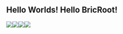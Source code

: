 ## Hello Worlds! Hello BricRoot!

<a href="https://bricawa.com"><img src="https://img.shields.io/badge/-Blog-lightgrey"></a><a href="https://gitee.com/bric666"><img src="https://img.shields.io/badge/-Gitee-yellowgreen"></a><a href="https://b23.tv/JrY3YSs"><img src="https://img.shields.io/badge/-Bilibili-blue"></a><a href="mailto:my@bricawa.com"><img src="https://img.shields.io/badge/-Email-red"></a>
